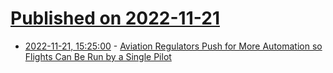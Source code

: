 # [Published on 2022-11-21](index.md)

* [2022-11-21, 15:25:00](https://tech.slashdot.org/story/22/11/21/1525247/aviation-regulators-push-for-more-automation-so-flights-can-be-run-by-a-single-pilot?utm_source=rss1.0mainlinkanon&utm_medium=feed) - [Aviation Regulators Push for More Automation so Flights Can Be Run by a Single Pilot](https://tech.slashdot.org/story/22/11/21/1525247/aviation-regulators-push-for-more-automation-so-flights-can-be-run-by-a-single-pilot?utm_source=rss1.0mainlinkanon&utm_medium=feed)
